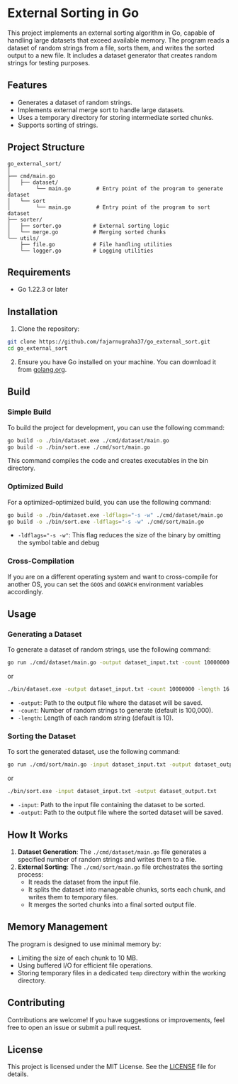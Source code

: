 # External Sorting in Go

This project implements an external sorting algorithm in Go, capable of handling large datasets that exceed available memory. The program reads a dataset of random strings from a file, sorts them, and writes the sorted output to a new file. It includes a dataset generator that creates random strings for testing purposes.

## Features

- Generates a dataset of random strings.
- Implements external merge sort to handle large datasets.
- Uses a temporary directory for storing intermediate sorted chunks.
- Supports sorting of strings.

## Project Structure
    go_external_sort/
    │
    ├── cmd/main.go                
    │   ├── dataset/
    │        └── main.go        # Entry point of the program to generate dataset
    │   └── sort
    │        └── main.go        # Entry point of the program to sort dataset
    ├── sorter/
    │   ├── sorter.go          # External sorting logic
    │   └── merge.go           # Merging sorted chunks
    └── utils/
        ├── file.go            # File handling utilities
        └── logger.go          # Logging utilities

## Requirements

- Go 1.22.3 or later

## Installation

1. Clone the repository:
```bash
git clone https://github.com/fajarnugraha37/go_external_sort.git 
cd go_external_sort
```

2. Ensure you have Go installed on your machine. You can download it from [golang.org](https://go.dev/dl/).

## Build

### Simple Build

To build the project for development, you can use the following command:
```bash
go build -o ./bin/dataset.exe ./cmd/dataset/main.go
go build -o ./bin/sort.exe ./cmd/sort/main.go
```
This command compiles the code and creates executables in the bin directory.

### Optimized Build

For a optimized-optimized build, you can use the following command:
```bash
go build -o ./bin/dataset.exe -ldflags="-s -w" ./cmd/dataset/main.go
go build -o ./bin/sort.exe -ldflags="-s -w" ./cmd/sort/main.go
```
- `-ldflags="-s -w"`: This flag reduces the size of the binary by omitting the symbol table and debug

### Cross-Compilation

If you are on a different operating system and want to cross-compile for another OS, you can set the `GOOS` and `GOARCH` environment variables accordingly.

## Usage

### Generating a Dataset

To generate a dataset of random strings, use the following command:
```bash
go run ./cmd/dataset/main.go -output dataset_input.txt -count 10000000 -length 16
```
or
```bash
./bin/dataset.exe -output dataset_input.txt -count 10000000 -length 16
```
- `-output`: Path to the output file where the dataset will be saved.
- `-count`: Number of random strings to generate (default is 100,000).
- `-length`: Length of each random string (default is 10).

### Sorting the Dataset

To sort the generated dataset, use the following command:
```bash
go run ./cmd/sort/main.go -input dataset_input.txt -output dataset_output.txt
```
or
```bash
./bin/sort.exe -input dataset_input.txt -output dataset_output.txt
```
- `-input`: Path to the input file containing the dataset to be sorted.
- `-output`: Path to the output file where the sorted dataset will be saved.

## How It Works

1. **Dataset Generation**: The `./cmd/dataset/main.go` file generates a specified number of random strings and writes them to a file.
2. **External Sorting**: The `./cmd/sort/main.go` file orchestrates the sorting process:
   - It reads the dataset from the input file.
   - It splits the dataset into manageable chunks, sorts each chunk, and writes them to temporary files.
   - It merges the sorted chunks into a final sorted output file.

## Memory Management

The program is designed to use minimal memory by:
- Limiting the size of each chunk to 10 MB.
- Using buffered I/O for efficient file operations.
- Storing temporary files in a dedicated `temp` directory within the working directory.

## Contributing

Contributions are welcome! If you have suggestions or improvements, feel free to open an issue or submit a pull request.

## License

This project is licensed under the MIT License. See the [LICENSE](LICENSE) file for details.
